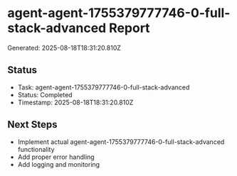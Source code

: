 # agent-agent-1755379777746-0-full-stack-advanced Report

Generated: 2025-08-18T18:31:20.810Z

## Status
- Task: agent-agent-1755379777746-0-full-stack-advanced
- Status: Completed
- Timestamp: 2025-08-18T18:31:20.810Z

## Next Steps
- Implement actual agent-agent-1755379777746-0-full-stack-advanced functionality
- Add proper error handling
- Add logging and monitoring
